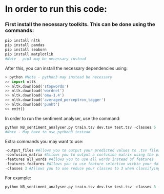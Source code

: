 # In order to run this code:

### First install the necessary toolkits. This can be done using the commands:

```python
pip install nltk
pip install pandas
pip install seaborn
pip install matplotlib
#Note - pip3 may be necessary instead
```

After this, you can install the necessary dependencies using:

```python
> python #Note - python3 may instead be necessary
>> import nltk
>> nltk.download('stopwords')
>> nltk.download('wordnet')
>> nltk.download('omw-1.4')
>> nltk.download('averaged_perceptron_tagger')
>> nltk.download('punkt')
>> exit()
```

In order to run the sentiment analyser, use the command:

```python
python NB_sentiment_analyser.py train.tsv dev.tsv test.tsv -classes 5
#Note - May have to use python3 instead
```

Extra commands you may want to use:

```python
-output_files #Allows you to output your predicted values to .tsv files
-confusion_matrix #Allows you to output a confusion matrix using the predicted and actual values
-features all_words #Allows you to use all words instead of features
-features features #Allows you to use feature selection within your data set
-classes 3 #Allows you to use reduce your classes to 3 when classifying your reviews (negative, neutral and positive) as opposed to 5 classes (negative, somewhat negative, neutral, somewhat positive and positive)
```

For example:

```python
python NB_sentiment_analyser.py train.tsv dev.tsv test.tsv -classes 3 -output_files -confusion_matrix -features all_words
```
